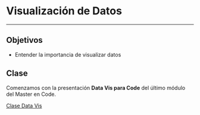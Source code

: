 # Visualización de Datos
---

## Objetivos

- Entender la importancia de visualizar datos

## Clase

Comenzamos con la presentación **Data Vis para Code** del último módulo del Master en Code.

[Clase Data Vis](https://github.com/Krax7/master-data-ai/blob/main/Kata%20Intro%20to%20Data%20Science/7-DataVisualization/DataVisualization.ipynb)